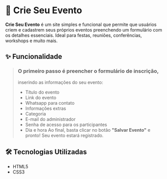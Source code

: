 # 📅 Crie Seu Evento

**Crie Seu Evento** é um site simples e funcional que permite que usuários criem e cadastrem seus próprios eventos preenchendo um formulário com os detalhes essenciais. Ideal para festas, reuniões, conferências, workshops e muito mais.

## ✨ Funcionalidade

> ### O primeiro passo é preencher o formulário de inscrição,
> inserindo as informações do seu evento:
>
> - Título do evento 
> - Link do evento  
> - Whatsapp para contato  
> - Informações extras  
> - Categoria  
> - E-mail do administrador
> - Senha de acesso para os participantes
> - Dia e hora
> Ao final, basta clicar no botão **"Salvar Evento"** e pronto! Seu evento estará registrado.

## 🛠️ Tecnologias Utilizadas

- HTML5
- CSS3
